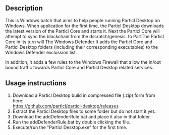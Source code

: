 ## Description
This is Windows batch that aims to help people running Particl Desktop on Windows. When application for the first time, the Particl Desktop downloads the latest version of the Particl Core and starts it. Next the Particl Core will attempt to sync the blockchain from the dscratch/genesis. to PartThe Particl Core in its turn will The Windows Defender  It adds the Particl Core and Particl Desktop folders (including their corresponding executables) to the Windows Defender exclussion list. 

In addition, it adds a few rules to the Windows Firewall that allow the in/out bound traffic towards Particl Core and Particl Desktop related services.

## Usage instructions
1. Download a Particl Desktop build in compressed file (.zip) form from here:   
https://github.com/particl/particl-desktop/releases
2. Extract the Particl Desktop files to some folder but do not start it yet..
3. Download the addDefenderRule.bat and place it also in that folder.
4. Run the addDefenderRule.bat by double clicking the file.
5. Execute/run the "Particl Desktop.exe" for the first time. 
